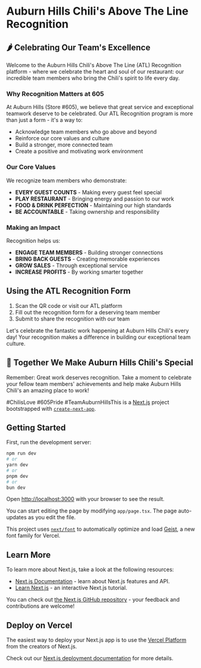 # Auburn Hills Chili's Above The Line Recognition

## 🌶️ Celebrating Our Team's Excellence

Welcome to the Auburn Hills Chili's Above The Line (ATL) Recognition platform - where we celebrate the heart and soul of our restaurant: our incredible team members who bring the Chili's spirit to life every day.

### Why Recognition Matters at 605

At Auburn Hills (Store #605), we believe that great service and exceptional teamwork deserve to be celebrated. Our ATL Recognition program is more than just a form - it's a way to:

- Acknowledge team members who go above and beyond
- Reinforce our core values and culture
- Build a stronger, more connected team
- Create a positive and motivating work environment

### Our Core Values

We recognize team members who demonstrate:
- **EVERY GUEST COUNTS** - Making every guest feel special
- **PLAY RESTAURANT** - Bringing energy and passion to our work
- **FOOD & DRINK PERFECTION** - Maintaining our high standards
- **BE ACCOUNTABLE** - Taking ownership and responsibility

### Making an Impact

Recognition helps us:
- **ENGAGE TEAM MEMBERS** - Building stronger connections
- **BRING BACK GUESTS** - Creating memorable experiences
- **GROW SALES** - Through exceptional service
- **INCREASE PROFITS** - By working smarter together

## Using the ATL Recognition Form

1. Scan the QR code or visit our ATL platform
2. Fill out the recognition form for a deserving team member
3. Submit to share the recognition with our team

Let's celebrate the fantastic work happening at Auburn Hills Chili's every day! Your recognition makes a difference in building our exceptional team culture.

## 💪 Together We Make Auburn Hills Chili's Special

Remember: Great work deserves recognition. Take a moment to celebrate your fellow team members' achievements and help make Auburn Hills Chili's an amazing place to work!

#ChilisLove #605Pride #TeamAuburnHillsThis is a [Next.js](https://nextjs.org) project bootstrapped with [`create-next-app`](https://nextjs.org/docs/app/api-reference/cli/create-next-app).

## Getting Started

First, run the development server:

```bash
npm run dev
# or
yarn dev
# or
pnpm dev
# or
bun dev
```

Open [http://localhost:3000](http://localhost:3000) with your browser to see the result.

You can start editing the page by modifying `app/page.tsx`. The page auto-updates as you edit the file.

This project uses [`next/font`](https://nextjs.org/docs/app/building-your-application/optimizing/fonts) to automatically optimize and load [Geist](https://vercel.com/font), a new font family for Vercel.

## Learn More

To learn more about Next.js, take a look at the following resources:

- [Next.js Documentation](https://nextjs.org/docs) - learn about Next.js features and API.
- [Learn Next.js](https://nextjs.org/learn) - an interactive Next.js tutorial.

You can check out [the Next.js GitHub repository](https://github.com/vercel/next.js) - your feedback and contributions are welcome!

## Deploy on Vercel

The easiest way to deploy your Next.js app is to use the [Vercel Platform](https://vercel.com/new?utm_medium=default-template&filter=next.js&utm_source=create-next-app&utm_campaign=create-next-app-readme) from the creators of Next.js.

Check out our [Next.js deployment documentation](https://nextjs.org/docs/app/building-your-application/deploying) for more details.
